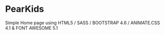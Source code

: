 # PearKids
Simple Home page using HTML5 / SASS / BOOTSTRAP 4.6 / ANIMATE.CSS 4.1 & FONT AWESOME 5.1
